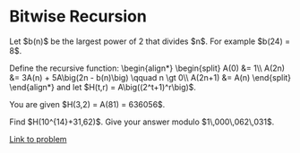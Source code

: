 # Bitwise Recursion

<p>
Let $b(n)$ be the largest power of 2 that divides $n$. For example $b(24) = 8$.</p>
<p>
Define the recursive function:
\begin{align*}
\begin{split}
A(0) &amp;= 1\\
A(2n) &amp;= 3A(n) + 5A\big(2n - b(n)\big)  \qquad n \gt 0\\
A(2n+1) &amp;= A(n)
\end{split}
\end{align*}
and let $H(t,r) = A\big((2^t+1)^r\big)$.</p>
<p>
You are given $H(3,2) = A(81) = 636056$.</p>
<p>
Find $H(10^{14}+31,62)$. Give your answer modulo $1\,000\,062\,031$. </p>

[Link to problem](https://projecteuler.net/problem=811)
